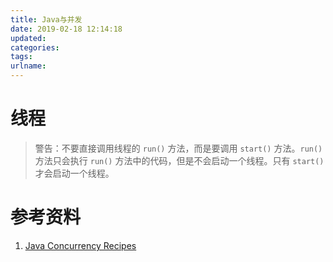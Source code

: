 ```yaml
---
title: Java与并发
date: 2019-02-18 12:14:18
updated:
categories:
tags:
urlname:
---
```


# 线程

<!-- more -->

> 警告：不要直接调用线程的 `run()` 方法，而是要调用 `start()` 方法。`run()` 方法只会执行 `run()` 方法中的代码，但是不会启动一个线程。只有 `start()` 才会启动一个线程。



# 参考资料

1. [Java Concurrency Recipes](https://github.com/CarpenterLee/JCRecipes)

